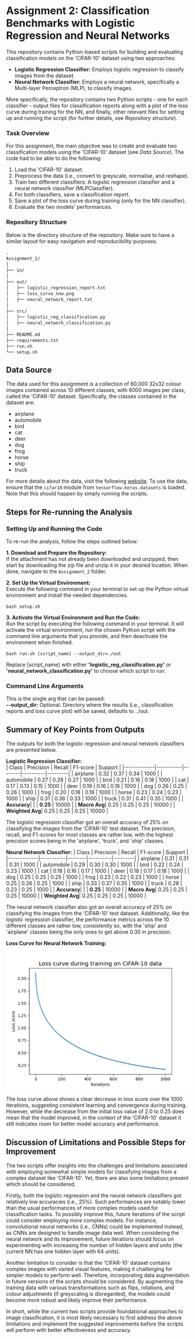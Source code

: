 # Assignment 2: Classification Benchmarks with Logistic Regression and Neural Networks
This repository contains Python-based scripts for building and evaluating classification models on the 'CIFAR-10' dataset using two approaches:
- **Logistic Regression Classifier:** Employs logistic regression to classify images from the dataset.  
- **Neural Network Classifier:** Employs a neural network, specifically a Multi-layer Perceptron (MLP), to classify images.  

More specifically, the repository contains two Python scripts - one for each classifier - output files for classification reports along with a plot of the loss curve during training for the NN, and finally, other relevant files for setting up and running the script (for further details, see *Repository structure*).

### Task Overview
For this assignment, the main objective was to create and evaluate two classification models using the 'CIFAR-10' dataset (see *Data Source*). The code had to be able to do the following:
1. Load the 'CIFAR-10' dataset.
2. Preprocess the data (i.e., convert to greyscale, normalise, and reshape).
3. Train two different classifiers: A logistic regression classifier and a neural network classifier (MLPClassifier).
4. For both classifiers, save a classification report.
5. Save a plot of the loss curve during training (only for the NN classifier).
6. Evaluate the two models' performances.

### Repository Structure
Below is the directory structure of the repository. Make sure to have a similar layout for easy navigation and reproducibility purposes.
```
.
Assignment_2/
│
├── in/  
│
├── out/
│   ├── logistic_regression_report.txt
│   ├── loss_curve_nnw.png
│   ├── neural_network_report.txt
│
├── src/
│   ├── logistic_reg_classification.py
│   ├── neural_network_classification.py
│
├── README.md
├── requirements.txt
├── run.sh
└── setup.sh
```

## Data Source
The data used for this assignment is a collection of 60,000 32x32 colour images contained across 10 different classes, with 6000 images per class, called the 'CIFAR-10' dataset. Specifically, the classes contained in the dataset are:
- airplane
- automobile
- bird
- cat
- deer
- dog
- frog
- horse
- ship
- truck  

For more details about the data, visit the following [website](https://www.cs.toronto.edu/~kriz/cifar.html). To use the data, ensure that the `cifar10` module from `tensorflow.keras.datasets` is loaded. Note that this should happen by simply running the scripts.

## Steps for Re-running the Analysis
### Setting Up and Running the Code
To re-run the analysis, follow the steps outlined below:

**1. Download and Prepare the Repository:**  
If the attachment has not already been downloaded and unzipped, then start by downloading the zip file and unzip it in your desired location. When done, navigate to the `Assignment_2` folder.  

**2. Set Up the Virtual Environment:**  
Execute the following command in your terminal to set up the Python virtual environment and install the needed dependencies.
```
bash setup.sh 
```
**3. Activate the Virtual Environment and Run the Code:**  
Run the script by executing the following command in your terminal. It will activate the virtual environment, run the chosen Python script with the command line arguments that you provide, and then deactivate the environment when finished.
```
bash run.sh [script_name] --output_dir=./out
```
Replace [script_name] with either **'logistic_reg_classification.py'** or **'neural_network_classification.py'** to choose which script to run.

### Command Line Arguments
This is the single arg that can be passed:  
**--output_dir:** Optional. Directory where the results (i.e., classification reports and loss curve plot) will be saved, defaults to ../out.  

## Summary of Key Points from Outputs
The outputs for both the logistic regression and neural network classifiers are presented below.  

**Logistic Regression Classifier:**  
| Class       | Precision | Recall | F1-score | Support |
|-------------|-----------|--------|----------|---------|
| airplane    | 0.32      | 0.37   | 0.34     | 1000    |
| automobile  | 0.27      | 0.28   | 0.27     | 1000    |
| bird        | 0.21      | 0.16   | 0.18     | 1000    |
| cat         | 0.17      | 0.13   | 0.15     | 1000    |
| deer        | 0.19      | 0.16   | 0.18     | 1000    |
| dog         | 0.26      | 0.25   | 0.26     | 1000    |
| frog        | 0.20      | 0.18   | 0.19     | 1000    |
| horse       | 0.23      | 0.24   | 0.23     | 1000    |
| ship        | 0.31      | 0.36   | 0.33     | 1000    |
| truck       | 0.31      | 0.41   | 0.35     | 1000    |
| **Accuracy**|           |        | **0.25** | 10000   |
| **Macro Avg**| 0.25     | 0.25   | 0.25     | 10000   |
| **Weighted Avg**| 0.25  | 0.25   | 0.25     | 10000   |  

The logistic regression classifier got an overall accuracy of 25% on classifying the images from the 'CIFAR-10' test dataset. The precision, recall, and F1-scores for most classes are rather low, with the highest precision scores being in the 'airplane', 'truck', and 'ship' classes.

**Neural Network Classifier:**
| Class       | Precision | Recall | F1-score | Support |
|-------------|-----------|--------|----------|---------|
| airplane    | 0.31      | 0.31   | 0.31     | 1000    |
| automobile  | 0.29      | 0.30   | 0.30     | 1000    |
| bird        | 0.22      | 0.24   | 0.23     | 1000    |
| cat         | 0.18      | 0.16   | 0.17     | 1000    |
| deer        | 0.18      | 0.17   | 0.18     | 1000    |
| dog         | 0.25      | 0.25   | 0.25     | 1000    |
| frog        | 0.23      | 0.22   | 0.23     | 1000    |
| horse       | 0.25      | 0.26   | 0.25     | 1000    |
| ship        | 0.33      | 0.37   | 0.35     | 1000    |
| truck       | 0.28      | 0.23   | 0.25     | 1000    |
| **Accuracy**|           |        | **0.25** | 10000   |
| **Macro Avg**| 0.25     | 0.25   | 0.25     | 10000   |
| **Weighted Avg**| 0.25  | 0.25   | 0.25     | 10000   |  

The neural network classifier also got an overall accuracy of 25% on classifying the images from the 'CIFAR-10' test dataset. Additionally, like the logistic regression classifier, the performance metrics across the 10 different classes are rather low, consistently so, with the 'ship' and 'airplane' classes being the only ones to get above 0.30 in precision.

**Loss Curve for Neural Network Training:**

![Loss Curve](./out/loss_curve_nnw.png)

The loss curve above shows a clear decrease in loss score over the 1000 iterations, suggesting consistent learning and convergence during training. However, while the decrease from the initial loss value of 2.0 to 0.25 does mean that the model improved, in the context of the 'CIFAR-10' dataset it still indicates room for better model accuracy and performance.

## Discussion of Limitations and Possible Steps for Improvement
The two scripts offer insights into the challenges and limitations associated with employing somewhat simple models for classifying images from a complex dataset like 'CIFAR-10'. Yet, there are also some limitations present which should be considered. 

Firstly, both the logistic regression and the neural network classifiers got relatively low accuracies (i.e., 25%). Such performances are notably lower than the usual performances of more complex models used for classification tasks. To possibly improve this, future iterations of the script could consider employing more complex models. For instance, convolutional neural networks (i.e., CNNs) could be implemented instead, as CNNs are designed to handle image data well. When considering the neural network and its improvement, future iterations should focus on experimenting with increasing the number of hidden layers and units (the current NN has one hidden layer with 64 units).

Another limitation to consider is that the 'CIFAR-10' dataset contains complex images with varied visual features, making it challenging for simpler models to perform well. Therefore, incorporating data augmentation in future versions of the scripts should be considered. By augmenting the training data with various transformations such as flips, rotations, and colour adjustments (if greyscaling is disregarded), the models could become more robust and likely improve their performance.

In short, while the current two scripts provide foundational approaches to image classification, it is most likely necessary to first address the above limitations and implement the suggested improvements before the scripts will perform with better effectiveness and accuracy.

